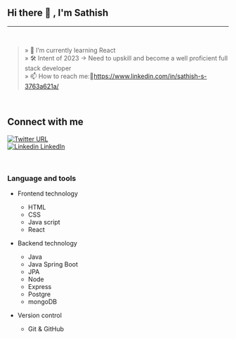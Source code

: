 ## Hi there 👋 , I'm Sathish

<hr/>
<br/>

> » 🌱 I’m currently learning React <br />
> » 🛠️ Intent of 2023 → Need to upskill and become a well proficient full stack developer <br />
> » 📫 How to reach me:🔗https://www.linkedin.com/in/sathish-s-3763a621a/ <br />

<br/>

## Connect with me
[![Twitter URL](https://img.shields.io/twitter/url/https/twitter.com/bukotsunikki.svg?style=social&label=Twitter)](https://twitter.com/Sathish73324058)<br/>
[![Linkedin](https://i.stack.imgur.com/gVE0j.png) LinkedIn](https://www.linkedin.com/in/sathish-s-3763a621a/)

<br/>

### Language and tools

- Frontend technology
    - HTML<br/>
    - CSS<br/>
    - Java script<br/> 
    - React<br/>
      
- Backend technology
    - Java<br/>
    - Java Spring Boot<br/>
    - JPA<br/> 
    - Node<br/>
    - Express<br/>
    - Postgre<br/>  
    - mongoDB<br/>

- Version control
    - Git & GitHub

